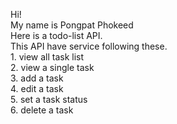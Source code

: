 Hi! <br>
My name is Pongpat Phokeed <br>
Here is a todo-list API. <br>
This API have service following these. <br>
	1. view all task list <br>
	2. view a single task <br>
	3. add a task <br>
	4. edit a task <br>
	5. set a task status <br>
	6. delete a task <br>